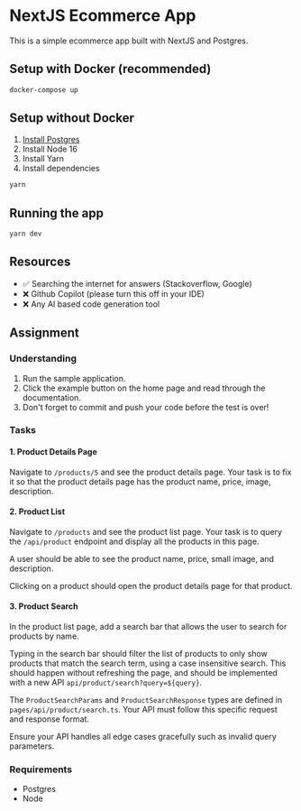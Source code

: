 # NextJS Ecommerce App
This is a simple ecommerce app built with NextJS and Postgres.

## Setup with Docker (recommended)
```bash
docker-compose up
```

## Setup without Docker
1. [Install Postgres](https://www.postgresql.org/download/macosx/)
2. Install Node 16 
3. Install Yarn
4. Install dependencies
```bash
yarn
```

## Running the app
```bash
yarn dev
```

## Resources
- ✅ Searching the internet for answers (Stackoverflow, Google)
- ❌ Github Copilot (please turn this off in your IDE)
- ❌ Any AI based code generation tool

## Assignment
### Understanding
1. Run the sample application.
2. Click the example button on the home page and read through the documentation.
3. Don't forget to commit and push your code before the test is over!

### Tasks
#### 1. Product Details Page
Navigate to `/products/5` and see the product details page. Your task is to fix it so that the product details page has the product name, price, image, description.

#### 2. Product List
Navigate to `/products` and see the product list page. Your task is to query the `/api/product` endpoint and display all the products in this page. 

A user should be able to see the product name, price, small image, and description. 

Clicking on a product should open the product details page for that product.

#### 3. Product Search
In the product list page, add a search bar that allows the user to search for products by name. 

Typing in the search bar should filter the list of products to only show products that match the search term, using a case insensitive search. This should happen without refreshing the page, and should be implemented with a new API `api/product/search?query=${query}`.

The `ProductSearchParams` and `ProductSearchResponse` types are defined in `pages/api/product/search.ts`. Your API must follow this specific request and response format.

Ensure your API handles all edge cases gracefully such as invalid query parameters.

### Requirements
- Postgres
- Node